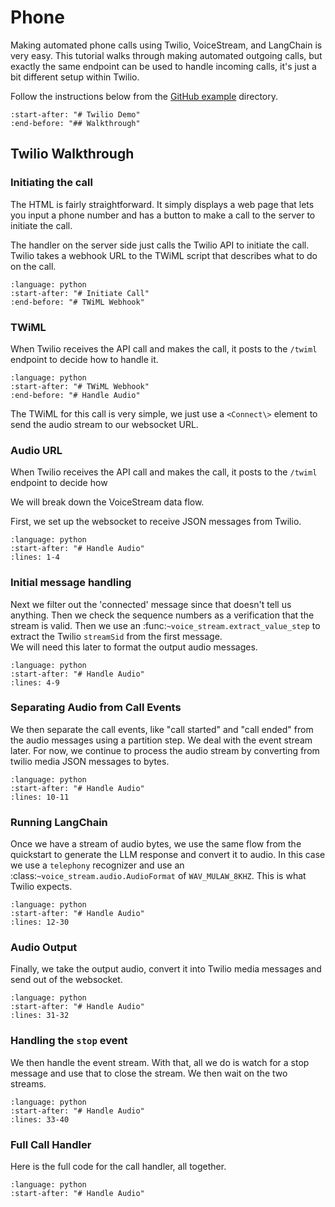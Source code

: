 # Phone

Making automated phone calls using Twilio, VoiceStream, and LangChain is very easy.  This tutorial walks through making
automated outgoing calls, but exactly the same endpoint can be used to handle incoming calls, it's just a bit different
setup within Twilio.

Follow the instructions below from the [GitHub example](https://github.com/DaveDeCaprio/voice-stream/tree/main/examples/twilio) directory.

```{include} ../../examples/twilio/README.md
:start-after: "# Twilio Demo"
:end-before: "## Walkthrough"
```

## Twilio Walkthrough

### Initiating the call

The HTML is fairly straightforward.  It simply displays a web page that lets 
you input a phone number and has a button to make a call to the server to initiate the call.

The handler on the server side just calls the Twilio API to initiate the call.  Twilio takes
a webhook URL to the TWiML script that describes what to do on the call.

```{literalinclude} ../../examples/twilio/main.py
:language: python
:start-after: "# Initiate Call"
:end-before: "# TWiML Webhook"
```

### TWiML

When Twilio receives the API call and makes the call, it posts to the `/twiml` endpoint to decide how 
to handle it.

```{literalinclude} ../../examples/twilio/main.py
:language: python
:start-after: "# TWiML Webhook"
:end-before: "# Handle Audio"
```

The TWiML for this call is very simple, we just use a `<Connect\>` element to send the audio stream to
our websocket URL. 

### Audio URL

When Twilio receives the API call and makes the call, it posts to the `/twiml` endpoint to decide how 

We will break down the VoiceStream data flow.

First, we set up the websocket to receive JSON messages from Twilio.

```{literalinclude} ../../examples/twilio/main.py
:language: python
:start-after: "# Handle Audio"
:lines: 1-4
```

### Initial message handling

Next we filter out the 'connected' message since that doesn't tell us anything.  Then we check
the sequence numbers as a verification that the stream is valid.  Then we use an
:func:`~voice_stream.extract_value_step` to extract the Twilio `streamSid` from the first message.  
We will need this later to format the output audio messages.

```{literalinclude} ../../examples/twilio/main.py
:language: python
:start-after: "# Handle Audio"
:lines: 4-9
```

### Separating Audio from Call Events

We then separate the call events, like "call started" and "call ended" from the audio messages
using a partition step.  We deal with the event stream later.  For now, we continue to process
the audio stream by converting from twilio media JSON messages to bytes.

```{literalinclude} ../../examples/twilio/main.py
:language: python
:start-after: "# Handle Audio"
:lines: 10-11
```

### Running LangChain

Once we have a stream of audio bytes, we use the same flow from the quickstart to 
generate the LLM response and convert it to audio.  In this case we use a `telephony`
recognizer and use an :class:`~voice_stream.audio.AudioFormat` of `WAV_MULAW_8KHZ`.  This
is what Twilio expects.

```{literalinclude} ../../examples/twilio/main.py
:language: python
:start-after: "# Handle Audio"
:lines: 12-30
```

### Audio Output

Finally, we take the output audio, convert it into Twilio media messages and send
out of the websocket.

```{literalinclude} ../../examples/twilio/main.py
:language: python
:start-after: "# Handle Audio"
:lines: 31-32
```

### Handling the `stop` event

We then handle the event stream.  With that, all we do is watch for a stop message
and use that to close the stream.  We then wait on the two streams.

```{literalinclude} ../../examples/twilio/main.py
:language: python
:start-after: "# Handle Audio"
:lines: 33-40
```

### Full Call Handler

Here is the full code for the call handler, all together.

```{literalinclude} ../../examples/twilio/main.py
:language: python
:start-after: "# Handle Audio"
```



